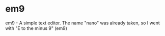 # em9
em9 - A simple text editor. The name "nano" was already taken, so I went with "E to the minus 9" (em9)
